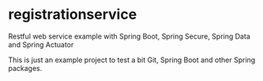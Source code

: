 # registrationservice
Restful web service example with Spring Boot, Spring Secure, Spring Data and Spring Actuator

This is just an example project to test a bit Git, Spring Boot and other Spring packages.
